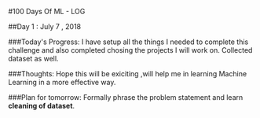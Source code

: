 #100 Days Of ML - LOG

##Day 1 : July 7 , 2018

###Today's Progress: I have setup all the things I needed to complete this challenge and also completed chosing the projects I will work on. Collected dataset as well.

###Thoughts: Hope this will be exiciting ,will help me in learning Machine Learning in a more effective way.

###Plan for tomorrow: Formally phrase the problem statement and learn **cleaning of dataset**.
